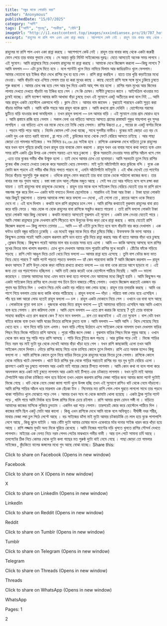 ```yaml
---
title: "বন্ধুর মাকে পোয়াতি করা"
author: "Anonymous"
publishedDate: "15/07/2025"
category: "আন্টি"
tags: ["আন্টি", "গৃহবধূ", "পরকীয়া", "বৌদি"]
imageUrl: "http://i1.eastcontent.top/images/xxxindiansex.pro/19/707_hot_body.jpg"
excerpt: "রাহুলের মা রাশি পাল এখন একা রান্না করছে । আশেপাশে কেউ নেই । রাহুল তার বাবার কাছ থেকে একটা জরুরী ফোন পেয়ে তার বাবার গুদামে গেছে । সে অন্তত কুড়ি মিনিট সাইকেলের দূরত্ব। যেতে আসতেই অনেক সময় লাগবে । এই..."
---
```


রাহুলের মা রাশি পাল এখন একা রান্না করছে । আশেপাশে কেউ নেই । রাহুল তার বাবার কাছ থেকে একটা জরুরী ফোন পেয়ে তার বাবার গুদামে গেছে । সে অন্তত কুড়ি মিনিট সাইকেলের দূরত্ব। যেতে আসতেই অনেক সময় লাগবে । এই সুযোগ।
আমি রান্নাঘরে গিয়ে দেখলাম রাহুলের মা রান্না করছে । আমাকে দেখে জিজ্ঞেস করলো —-কিছু লাগবে ?
আমি বললাম —- এটা চুষে দিতে হবে । বলে প্যান্টটা খুলে নিচে নামিয়ে দিলাম আর জাঙিয়াটাও খুলে ফেললাম। আমার নেতানো ছয় ইঞ্চির বাঁড়া দেখে রাশির মুখ হা হয়ে গেল ।
রাশি রান্না করছিল । হাতে তার খুন্তি কড়াইয়ের মধ্যে দেওয়া। আমি বাঁড়াটা ধরে এগিয়ে গেলাম তার হা করা মুখের কাছে । কাছে যেতেই রাশি সঙ্গে সঙ্গে মুখে ঢুকিয়ে চুষতে শুরু করলো । আমার চোখ বন্ধ হয়ে গেল আর মুখ দিয়ে একটা আহ্ শব্দ বার হলো । রাশির গরম মুখের আর জিভের লালায় দেখতে দেখতে বাঁড়াটা নয় ইঞ্চির হয়ে গেল । সে কি চোষন। মাগীটা চুষতেও জানে । আইসক্রিম খাওয়ার মত চুষেই যাচ্ছে।
রাশি যতক্ষণ আমার কাটা আখাম্বা বাঁড়া চুষছে তখন এই সুযোগে একটু অতীতের কথা বলে নিই … আমি আর রাহুল একটা হোস্টেলে একসাথে পড়ি । ক্লাস টেনে । আমার নাম জাভেদ । বুঝতেই পারছেন একটা সুন্নত করা বাঁড়ার মালিক আমি । আমি থাকি শহরে আর রাহুল থাকে গ্রামে । আমি কখনো গ্রাম দেখিনি । হোস্টেলের গরমের ছুটিতে বাড়ি যাওয়ার কথা ভাবছিলাম । তখন রাহুল বললো — চল আমার বাড়ি । এই সুযোগে তোর গ্রাম ঘোরাও হবে ।
আমি প্রস্তাবে রাজি হয়ে গেলাম । সকাল বেলা ওর বাড়িতে আসতে আসতে গ্রামের রাস্তাঘাট পুকুর গাছপালা খুব সুন্দর লাগছিল । ওর বাড়িতে এসে ওর মাকে দেখে তো টাস্কি খেয়ে গেলাম। রাশির উচ্চতা ৫.৫ , গায়ের রং একটু ফর্সার দিকে । পড়নে শাড়ি পড়ে আছে । নির্মেদ কোমল পেট দেখা যাচ্ছে , সাথে সুগভীর নাভীও। বুকের মাই জোড়া এত বড় যে একটা দুধ এক হাতে ধরাই যাবেনা , ব্রা পড়ে নেই , ব্লাউজের মধ্যে থেকে ফেটে বেরিয়ে আসতে চাইছে । আর পাছা জোড়া তো গামলার সাইজের । সব মিলিয়ে ৪২.৩৮.৪৪ সাইজ হবে ।
রাশিকে একঝলক দেখে বাড়িতে ঢুকে রাহুলের ঘরে যখন ব্যাগ গুছিয়ে রাখছি তখন রাহুল তার বাবাকে ফোন করলো ।
রাহুল যখন ওর বাবার সাথে কথা বলতে ব্যস্ত এমন সময় রাশি একটা ট্রের উপর এক গেলাস সরবত এনে ঘরে ঢুকলো । ঝুঁকে সরবতটা দেওয়ার সময় রাশির আঁচল খসে গেল , এতে তার বুকের গভীর খাঁজ উন্মুক্ত হলো । তাই দেখে আমার চোখ তো ছানাবড়া। আমি সরবতটা তুলে নিয়ে রাশির বুকের খাঁজ দেখতে দেখতে ঢকঢক করে সরবতটা খেয়ে ফেললাম। মাই দুটো আঁটোসাঁটো করে ব্লাউজে বন্দি । বুকে এক ফোটা জল পড়লে এই গভীর খাঁজ দিয়ে গলতে পারবে না , এমনি আঁটোসাঁটো মাইদুটো । এই খাঁজ দেখেই তো প্যান্টের ভিতর বাঁড়ায় সুড়সুড়ি শুরু করলো ।
ওদিকে রাহুল ফোন করতেই তার বাবা তাকে ডেকে পাঠালো কাজের জন্য। তার বাবার মস্ত বড় গুদাম আছে । বস্তা বস্তা চাল আলু পেঁয়াজ মজুত আছে । সেই সব তো আর গদিতে বসে বসে রক্ষা করা যায়না । তাই রাহুলের বাবা রাহুলকে ডেকেছে । রাহুল তার মাকে বলে সাইকেল নিয়ে বেরিয়ে যেতেই তার মা রাশি রাগে গজগজ শুরু করে দিল — একটা ঘন্টা বসতেও দিলনা ছেলেটাকে । সারাদিন ওই টাকা আর টাকা । টাকা ছাড়া লোকটা আর কিছুই বুঝলোনা ।
তারপর আমাকে লক্ষ্য করে বললো — দেখো , এই গেলো তো , রাতের আগে ওকে ফিরতে দেবে না । এই বলে দিলাম । কথাটা বলে রাশি রান্নাঘরে চলে গেল ।
আমি রাশির কথাতেই বুঝলাম রাহুলের বাবা রাত করে বাড়ি ফেরে । আর হোক না হোক রাহুলের বাবা রাশিকে সন্তুষ্টও করতে পারেনা । তাই রাশি বললো লোকটা টাকা ছাড়া লোকটা আর কিছু বোঝেনা ।
কথাটা মাথাতে আসতেই বুঝলাম এই সুযোগ । একটা চান্স নেওয়া যেতেই পারে । আমি সোজা রান্নাঘরে ঢুকে দেখলাম রাশি পিঁড়েতে বসে উনুনের উপর কড়া রেখে রান্না করছে । কাছে যেতেই রাশি জিজ্ঞেস করলো — কিছু লাগবে তোমার …..
আমি — হ্যাঁ এইটা চুষে দিতে হবে বলে বাঁড়াটা বার করে দেখালাম ।
এক ঘন্টাও হয়নি বন্ধুর বাড়িতে ঢুকেছি । এর মধ্যেই বন্ধুর মাকে দিয়ে বাঁড়া চুষিয়ে নিচ্ছি। উফফফফ কি ভাগ্য আমার ।
কিছুক্ষন চোষার পরেই আমি খেয়াল করলাম রাশি ডান হাতে খুন্তি দিয়ে রান্না করছে আর বাঁ হাতে আমার বাঁড়া ধরে চুষছে , ব্লোজব দিচ্ছে। কিছুক্ষন পরেই আমার মাল বার হওয়ার সময় হয়ে এলো । আমি — কাকি আসছে আসছে বলে রাশির মুখের ভিতর মাল খালাস করলাম। চোখ খুলে দেখলাম আমার মাল পুরোটা রাশির মুখে ভরেনি । ঠোঁটের ফাঁকে গড়িয়ে পড়ছে । রাশি সেটা আঙুল দিয়ে চেটে খেয়ে নিয়ে বললো — আমার রান্না হয়ে এসেছে । তুমি বাপ বেটার জন্য ভাত নিয়ে যেতে পারবে ?
আমি প্যান্ট পড়তে পড়তে বললাম — হ্যাঁ কেন পারবোনা কাকি ?
আমি জিজ্ঞেস করলাম — রাহুল কখন আসবে ?
রাশি উনুন থেকে কড়া নামিয়ে রাখতে রাখতে বললো — ওর বাবা ওকে রাতের আগে ছাড়বে না । এই জন্য তো ওর পড়াশোনাও হচ্ছিলনা । আমি তাই জোর করেই ওকে হোস্টেলে পাঠিয়ে দিয়েছি ।
আমি — ভালো করেছেন ।
তারপর আমাদের মধ্যে এমন ভাবে কথা হতে লাগলো যেন আমাদের মধ্যে কিছুই হয়নি । আমি কিছুক্ষন পর একটা সাইকেল নিয়ে রাশির বলে দেওয়া পথ চিনে চিনে বাজারে পৌঁছে গেলাম। ওখানে জিজ্ঞেস করতেই একজন বড় গুদাম ঘর চিনিয়ে দিল । ওখানে গিয়ে দেখি একটা বড় লরিতে বস্তা লোড হচ্ছে। রাহুল তার তদারকি করছে । আমি ওর পাশে গিয়ে বললাম তোর জন্য কাকি খাবার পাঠিয়েছে ।
রাহুল বললো — দাঁড়া ।
লরিতে বস্তা লোড হয়ে এসেছিল । পাঁচ ছয় বস্তা আরো লোড হতেই রাহুল বললো — চল ।
রাহুল একটা দোকানে নিয়ে গেল । ওখানে ওর বাবা বসে আছে । লোকটাকে বুড়ো বলা চলে । দুজনকে খাবার দিতে রাহুল বললো — তুই আমাদের বাড়িতে এসেছিস আর আমি এখানে ব্যস্ত হয়ে গেলাম । রাগ করিসনা দোস্ত ।
আমি হেসে বললাম — এতে রাগ করার কি হয়েছে ? তুই তোর বাবাকে সাহায্য করছিস এতে রাগ করবো কেন ?
মনে মনে বললাম … রাগ তো করবোইনা । এই তো সুযোগ । বাপ বেটা যখন বাইরে কাজে ব্যস্ত তখন আমি ঘরের ভিতরে রাশিকে চুদতে ব্যস্ত ।
আমি বললাম — আমি আসি । খিদে পেয়েছে গিয়ে খেতে হবে । বলে দিয়ে বাড়ি চলে এলাম। যখন বাড়ি পৌছে উঠোনে এসে সাইকেল থেকে নামলাম তখন দেখলাম বাড়ির পিছন দিয়ে ভিজে শাড়িতে রাশি আসছে । পুরো শরীর জলে ভেজা । বুঝলাম বাড়ির পিছন দিকে পুকুর আছে । ওখান থেকে স্নান করে শুধু শাড়ি পড়ে রাশি আসছে । শাড়ি দিয়ে চুঁইয়ে জল পড়ছে । আর ব্লাউজ পড়ে নেই । ভিজে শাড়ির নিচে নরম বড় মাই দুটো দূর থেকে দেখেই আমার বাঁড়া খাঁড়া হয়ে গেল । যখন রাশি কাছাকাছি এলো তখন আমি সাইকেল ফেলে দিলাম। দৌড়ে রাশির কাছে গিয়ে ওকে চাগিয়ে কোলে তুলে নিলাম। রাশি এতে অবাক হলেও কিছু বললো না ।
আমি রাশিকে কোলে তুলে নিয়ে বাড়ির ভিতর ঢুকে রাহুলের ঘরের ভিতর ঢুকে গেলাম। রাশিকে কোলে থেকে নামিয়ে খাটে ফেললাম । খাটে উঠে রাশির বুক থেকে শাড়ির সরাতেই রাশির বড় বড় দুধ দুটো বেরিয়ে এলো । প্রানপণে একটা দুধ চুষতে লাগলাম আর একটা মাই গায়ের জোরে টিপতে লাগলাম ।
আমি কোন কথা না বলে পালা করে অদলবদল করে একট মাই চুষতে লাগলাম আর একটা মাই টিপতে এবং চটকাতে লাগলাম । যখন দুটো মাই আমার টেপাটেপি আর চটকা চটকিতে লাল হয়ে উঠলো তখন খেয়াল করলাম রাশির ভেজা শাড়ির জন্য আমার জামা প্যান্ট দুটোই ভিজে গেছে । খাট থেকে নেমে ভেজা জামা প্যান্ট খুলে উলঙ্গ হচ্ছি তখন এই সুযোগে রাশিও খাট থেকে নেমে দাঁড়ালো। আমি রাশির শাড়ির আঁচল ধরে মারলাম এক হেঁচকা টান । সিনেমার মত রাশি গোল গোল ঘুরতে লাগলো সাথে তার পড়নে থাকা শাড়িটাও খুলে মেঝেতে পড়ে গেল । আমার তখন সবে গা থেকে জামাটা খোলা হয়েছে । একটা ট্রাক শুটের প্যান্ট পড়ে , খালি গায়ে আমি নির্বাক হয়ে উলঙ্গ রাশির দিকে চেয়ে রইলাম ।
রাশি আমার প্রথম চোদন সঙ্গী না । বাড়িতে আমাদের কাজের মাসিকে লুকিয়ে চুদতাম । একদিন ধরা পড়ে গেলাম। তারপরেই জোর করে হোস্টেলে পাঠিয়ে দিল । কাজের মাসি ছিল একটু মোটা আর কালো । কিন্তু এখন রাশিকে দেখে আমি যাকে বলে অভিভূত। দীর্ঘাঙ্গী নধর শরীর, মাথার ভেজা লম্বা চুল পিঠে লেপ্টে আছে । বড় সাইজের ডাঁসা মাই দুটো আমার চটকাচটকি তে লাল হয়ে বুকে পাশাপাশি লেগে আছে , কিন্তু ঝুলে যাইনি । আর বোঁটা দুটো আমার চোষার ফলে একেবারে মটর দানার সাইজ ধারন করে খাঁড়া হয়ে আছে ।
রাশি লজ্জায় মুখটা অন্য দিকে ঘুরিয়ে রেখেছে । আমি নিজের প্যান্টের দড়ি খুলতে খুলতে রাশির সৌন্দর্য দেখতে লাগলাম। মাইয়ের এক বেগত নিচে নরম পেলব পেটের মাঝখানে গভীর নাভী । আর তল পেটে সামান্য চর্বি আছে । তলপেটের ঠিক নিচে কোমর থেকে দুটো কলা গাছের মত পুরুষ্ঠ দুটো থাই নেমে গেছে । পাছা জোড়া তো গামলার সাইজের , কুঁচকিতে বালের জঙ্গলের মধ্যে গুদ আছে বোঝা যাচ্ছে।
Share this:


Click to share on Facebook (Opens in new window)


Facebook




Click to share on X (Opens in new window)


X




Click to share on LinkedIn (Opens in new window)


LinkedIn




Click to share on Reddit (Opens in new window)


Reddit




Click to share on Tumblr (Opens in new window)


Tumblr




Click to share on Telegram (Opens in new window)


Telegram




Click to share on Threads (Opens in new window)


Threads




Click to share on WhatsApp (Opens in new window)


WhatsApp


Pages: 
1
 
2
